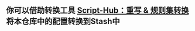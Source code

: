 ## 你可以借助转换工具 [Script-Hub：重写 & 规则集转换](https://github.com/Script-Hub-Org/Script-Hub) 将本仓库中的配置转换到Stash中
